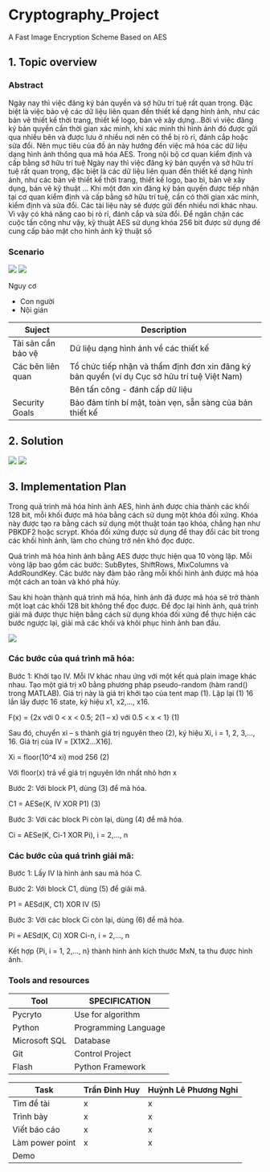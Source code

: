 # Cryptography_Project
A Fast Image Encryption Scheme Based on AES
## 1. Topic overview

### Abstract
Ngày nay thì việc đăng ký bản quyền và sở hữu trí tuệ rất quan trọng. Đặc biệt là việc bảo vệ các dữ liệu liên quan đến thiết kế dạng hình ảnh, như các bản vẽ thiết kế thời trang, thiết kế logo, bản vẽ xây dựng...Bởi vì việc đăng ký bản quyền cần thời gian xác minh, khi xác minh thì hình ảnh đó được gửi qua nhiều bên và được lưu ở nhiều nơi nên có thể bị rò rỉ, đánh cắp hoặc sửa đổi. Nên mục tiêu của đồ án này hướng đến việc mã hóa các dữ liệu dạng hình ảnh thông qua mã hóa AES. Trong nội bộ cơ quan kiểm định và cấp bằng sở hữu trí tuệ
Ngày nay thì việc đăng ký bản quyền và sở hữu trí tuệ rất quan trọng, đặc biệt là các dữ liệu liên quan đến thiết kế dạng hình ảnh, như các bản vẽ thiết kế thời trang, thiết kế logo, bao bì, bản vẽ xây dụng, bản vẽ kỹ thuật ... Khi một đơn xin đăng ký bản quyền được tiếp nhận tại cơ quan kiểm định và cấp bằng sở hữu trí tuệ, cần có thời gian xác minh, kiểm định và sửa đổi. Các tài liệu này sẽ được gửi đến nhiều nơi khác nhau. Vì vậy có khả năng cao bị rò rỉ, đánh cắp và sửa đổi. Để ngăn chặn các cuộc tấn công như vậy, kỹ thuật AES sử dụng khóa 256 bit được sử dụng để cung cấp bảo mật cho hình ảnh kỹ thuật số

### Scenario
<img  src="https://scontent.fsgn19-1.fna.fbcdn.net/v/t1.15752-9/273052665_4955273054550537_3257602169887012519_n.png?_nc_cat=100&ccb=1-7&_nc_sid=ae9488&_nc_ohc=64eoREtZ-qwAX8b0RHC&_nc_ht=scontent.fsgn19-1.fna&oh=03_AdQXj3FSelVQyppEPhl2QdXwX4zc3JNWR6x8Sa5RzhgpiA&oe=6455FD5E">

<img src= "https://scontent.xx.fbcdn.net/v/t1.15752-9/339253955_702893334966767_6350457726693590808_n.png?stp=dst-png_s417x417&_nc_cat=104&ccb=1-7&_nc_sid=aee45a&_nc_ohc=zhZMnnq67T8AX_tKXUE&_nc_ad=z-m&_nc_cid=0&_nc_ht=scontent.xx&oh=03_AdQZWbK2uCmQFyum2YLiBX5M7lvjH3HRk3oQp23OPgwdLw&oe=64572F8A">

Nguy cơ
- Con người
- Nội gián

|Suject| Description |
|------|-----|
| Tài sản cần bảo vệ | Dữ liệu dạng hình ảnh về các thiết kế |
| Các bên liên quan | Tổ chức tiếp nhận và thẩm định đơn xin đăng ký bản quyền (ví dụ Cục sở hữu trí tuệ Việt Nam)|
||Bên tấn công - đánh cấp dữ liệu
| Security Goals | Bảo đảm tính bí mật, toàn vẹn, sẵn sàng của bản thiết kế |

## 2. Solution
 <img src= "https://scontent.fsgn7-1.fna.fbcdn.net/v/t1.15752-9/338791441_1591396884698819_5028458497922858237_n.png?_nc_cat=100&ccb=1-7&_nc_sid=ae9488&_nc_ohc=pdio1WLqgM0AX_YAudX&_nc_ht=scontent.fsgn7-1.fna&oh=03_AdT_NF_zsVGYN0nkTF26H-Lzr-1pAepOBtZNvICSAVzZ9Q&oe=64570AC9">
 
 
 <img src="https://scontent.fsgn7-1.fna.fbcdn.net/v/t1.15752-9/338527868_909508380382925_4664036545290249084_n.png?_nc_cat=108&ccb=1-7&_nc_sid=ae9488&_nc_ohc=KDhPcrZxTPUAX8dH27r&_nc_oc=AQkxrFu_-mInWsf4GojvWvAyVrykhe6fsJOB89kSzpZMGlQ3k8OIVDMV1NwcNYZ3UvhHRDyE5nRgFMpPy8_EULgu&_nc_ht=scontent.fsgn7-1.fna&oh=03_AdSD-FLk3bUds0lCZJ4uu9zi1w3dYB_55nOFe2g_qQYVkQ&oe=64570E2E">


## 3. Implementation Plan
Trong quá trình mã hóa hình ảnh AES, hình ảnh được chia thành các khối 128 bit, mỗi khối được mã hóa bằng cách sử dụng một khóa đối xứng. Khóa này được tạo ra bằng cách sử dụng một thuật toán tạo khóa, chẳng hạn như PBKDF2 hoặc scrypt. Khóa đối xứng được sử dụng để thay đổi các bit trong các khối hình ảnh, làm cho chúng trở nên khó đọc được.

Quá trình mã hóa hình ảnh bằng AES được thực hiện qua 10 vòng lặp. Mỗi vòng lặp bao gồm các bước: SubBytes, ShiftRows, MixColumns và AddRoundKey. Các bước này đảm bảo rằng mỗi khối hình ảnh được mã hóa một cách an toàn và khó phá hủy.

Sau khi hoàn thành quá trình mã hóa, hình ảnh đã được mã hóa sẽ trở thành một loạt các khối 128 bit không thể đọc được. Để đọc lại hình ảnh, quá trình giải mã được thực hiện bằng cách sử dụng khóa đối xứng để thực hiện các bước ngược lại, giải mã các khối và khôi phục hình ảnh ban đầu.


<img src="https://scontent.fsgn5-2.fna.fbcdn.net/v/t1.15752-9/337818948_1440696633003735_5796909086995180570_n.png?_nc_cat=105&ccb=1-7&_nc_sid=ae9488&_nc_ohc=c56uWkE4OkgAX-i5fiH&_nc_ht=scontent.fsgn5-2.fna&oh=03_AdQWEeP6XyXDGhQ2DZ9OCGqAFnTom5eIlSj8WtzIk6T3Qg&oe=6450F8BF">

### Các bước của quá trình mã hóa:
Bước 1: Khởi tạo IV. Mỗi IV khác nhau ứng với một kết quả plain image khác nhau. Tạo một giá trị x0 bằng phương pháp pseudo-random (hàm rand() trong MATLAB). Giá trị này là giá trị khởi tạo của tent map (1). Lập lại (1) 16 lần lấy được 16 state, ký hiệu x1, x2,…, x16.

F(x) = {2x với 0 < x < 0.5; 2(1 – x) với 0.5 < x < 1} (1)

Sau đó, chuyển xi – s thành giá trị nguyên theo (2), ký hiệu Xi, i = 1, 2, 3,…, 16. Giá trị của IV = [X1X2…X16].

Xi = floor(10^4 xi) mod 256 (2)

Với floor(x) trả về giá trị nguyên lớn nhất nhỏ hơn x

Bước 2: Với block P1, dùng (3) để mã hóa.

C1 = AESe(K, IV XOR P1) (3)

Bước 3: Với các block Pi còn lại, dùng (4) để mã hóa.

Ci = AESe(K, Ci-1 XOR Pi), i = 2,…, n

### Các bước của quá trình giải mã:
Bước 1: Lấy IV là hình ảnh sau mã hóa C.

Bước 2: Với  block C1, dùng (5) để giải mã.

P1 = AESd(K, C1) XOR IV (5)

Bước 3: Với các block Ci còn lại, dùng (6) để mã hóa.

Pi = AESd(K, Ci) XOR Ci-n, i = 2,…, n

Kết hợp {Pi, i = 1, 2,…, n} thành hình ảnh kích thước MxN, ta thu được hình ảnh.

### Tools and resources
| Tool | SPECIFICATION |
| -------- | -------- |
| Pycryto | Use for algorithm | 
| Python | Programming Language |
| Microsoft SQL| Database|
| Git | Control Project |
| Flash | Python Framework |

| Task | Trần Đinh Huy | Huỳnh Lê Phương Nghi |
|------|---------------|----------------------|
| Tìm đề tài | x | x |
| Trình bày | x | x |
| Viết báo cáo | x | x |
| Làm power point| x | x |
| Demo |  |  |
